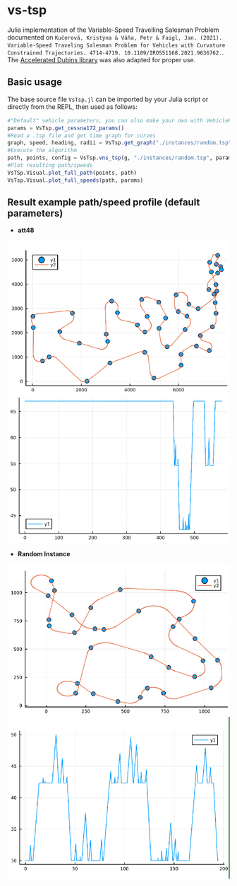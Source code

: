 # vs-tsp
Julia implementation of the Variable-Speed Travelling Salesman Problem documented on `Kučerová, Kristýna & Váňa, Petr & Faigl, Jan. (2021). Variable-Speed Traveling Salesman Problem for Vehicles with Curvature Constrained Trajectories. 4714-4719. 10.1109/IROS51168.2021.9636762.`. The [Accelerated Dubins library](https://github.com/comrob/AcceleratedDubins.jl) was also adapted for proper use.

## Basic usage

The base source file `VsTsp.jl` can be imported by your Julia script or directly from the REPL, then used as follows:

```julia
#"Default" vehicle parameters, you can also make your own with VehicleParameters struct
params = VsTsp.get_cessna172_params()
#Read a .tsp file and get time graph for curves
graph, speed, heading, radii = VsTsp.get_graph("./instances/random.tsp", params)
#Execute the algorithm
path, points, config = VsTsp.vns_tsp(g, "./instances/random.tsp", params, speed, heading, radii)
#Plot resulting path/speeds
VsTSp.Visual.plot_full_path(points, path)
VsTsp.Visual.plot_full_speeds(path, params)
```

## Result example path/speed profile (default parameters)
- **att48**


![att48 path](./screenshots/att48path.png)
![att48 speed](./screenshots/att48speed.png)

- **Random Instance**


![random path](./screenshots/randompath.png)
![random speed](./screenshots/randomspeed.png)